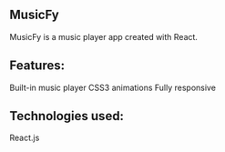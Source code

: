 ## MusicFy
MusicFy is a music player app created with React.
## Features:
Built-in music player
CSS3 animations
Fully responsive

## Technologies used:
React.js
